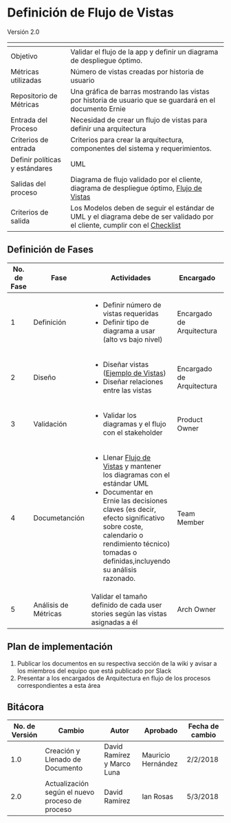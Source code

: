 # Definición de Flujo de Vistas
Versión 2.0


[]() | []()
--|--
Objetivo| Validar el flujo de la app y definir un diagrama de despliegue óptimo.
Métricas utilizadas | Número de vistas creadas por historia de usuario
Repositorio de Métricas | Una gráfica de barras mostrando las vistas por historia de usuario que se guardará en el documento Ernie
Entrada del Proceso | Necesidad de crear un flujo de vistas para definir una arquitectura
Criterios de entrada | Criterios para crear la arquitectura, componentes del sistema y requerimientos.
Definir políticas y estándares | UML
Salidas del proceso | Diagrama de flujo validado por el cliente, diagrama de despliegue óptimo, [Flujo de Vistas](https://github.com/CaveLabs-1/Wiki/tree/master/Arquitectura/Formatos/Formato%20Ernie%20(Flujo%20de%20Vistas%20y%20Arquitectura%20Inicial).docx)
Criterios de salida | Los Modelos deben de seguir el estándar de UML y el diagrama debe de ser validado por el cliente, cumplir con el [Checklist](https://docs.google.com/spreadsheets/d/1HmgptaVZD09DKs0Po2TJ3fVDQKbMR3NBtB9x4wKJ6nQ/edit?usp=sharing)


## Definición de Fases
No. de Fase | Fase | Actividades | Encargado | Áreas
------------|------|-------------|----------- | ---
1 | Definición |<ul><li>Definir número de vistas requeridas</li><li>Definir tipo de diagrama a usar (alto vs bajo nivel)</li></ul>| Encargado de Arquitectura | TS
2 | Diseño |<ul><li>Diseñar vistas ([Ejemplo de Vistas](http://tecnologiasweb.jsenso.es/wp-content/uploads/2015/06/full20.jpg))</li><li>Diseñar relaciones entre las vistas</li></ul>| Encargado de Arquitectura  | TS
3 | Validación |<ul><li>Validar los diagramas y el flujo con el stakeholder</li></ul> | Product Owner  | TS
4 | Documetanción |<ul><li>Llenar [Flujo de Vistas](https://github.com/CaveLabs-1/Wiki/tree/master/Arquitectura/Formatos/Formato%20Ernie%20(Flujo%20de%20Vistas%20y%20Arquitectura%20Inicial).docx) y mantener los diagramas con el estándar UML</li><li>Documentar en Ernie las decisiones claves (es decir, efecto significativo sobre coste, calendario o rendimiento técnico) tomadas o definidas,incluyendo su análisis razonado.</li></ul>| Team Member  | TS
5 | Análisis de Métricas | Validar el tamaño definido de cada user stories según las vistas asignadas a él | Arch Owner | MA

## Plan de implementación

1. Publicar los documentos en su respectiva sección de la wiki y avisar a los miembros del equipo que está publicado por Slack
2. Presentar a los encargados de Arquitectura en flujo de los procesos correspondientes a esta área

## Bitácora

No. de Versión | Cambio | Autor | Aprobado | Fecha de cambio
---------------|--------|-------|----------|----------------
1.0 | Creación y Llenado de Documento | David Ramírez y Marco Luna | Mauricio Hernández | 2/2/2018
2.0 | Actualización según el nuevo proceso de proceso | David Ramírez | Ian Rosas | 5/3/2018
